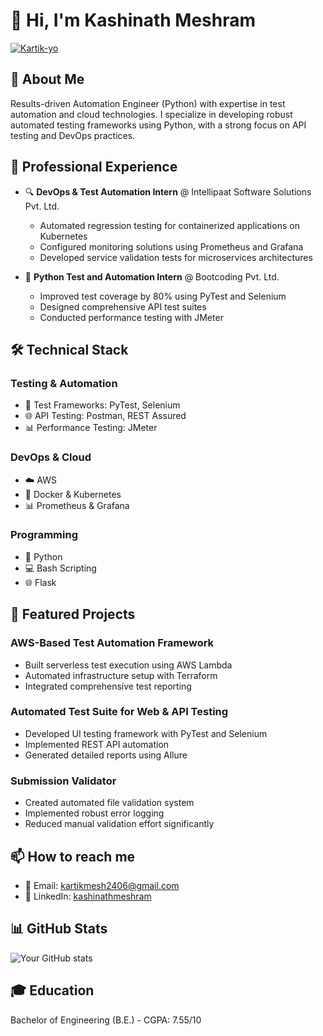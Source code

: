 # 👋 Hi, I'm Kashinath Meshram

<p align="left"> <a href="https://github.com/ryo-ma/github-profile-trophy"><img src="https://github-profile-trophy.vercel.app/?username=Kartik-yo" alt="Kartik-yo" /></a> </p>


## 🚀 About Me
Results-driven Automation Engineer (Python) with expertise in test automation and cloud technologies. I specialize in developing robust automated testing frameworks using Python, with a strong focus on API testing and DevOps practices.

## 💼 Professional Experience
- 🔍 **DevOps & Test Automation Intern** @ Intellipaat Software Solutions Pvt. Ltd.
  - Automated regression testing for containerized applications on Kubernetes
  - Configured monitoring solutions using Prometheus and Grafana
  - Developed service validation tests for microservices architectures

- 🐍 **Python Test and Automation Intern** @ Bootcoding Pvt. Ltd.
  - Improved test coverage by 80% using PyTest and Selenium
  - Designed comprehensive API test suites
  - Conducted performance testing with JMeter

## 🛠️ Technical Stack
### Testing & Automation
- 🔧 Test Frameworks: PyTest, Selenium
- 🌐 API Testing: Postman, REST Assured
- 📊 Performance Testing: JMeter

### DevOps & Cloud
- ☁️ AWS
- 🐳 Docker & Kubernetes
- 📊 Prometheus & Grafana

### Programming
- 🐍 Python
- 💻 Bash Scripting
- 🌐 Flask

## 🎯 Featured Projects

### AWS-Based Test Automation Framework
- Built serverless test execution using AWS Lambda
- Automated infrastructure setup with Terraform
- Integrated comprehensive test reporting

### Automated Test Suite for Web & API Testing
- Developed UI testing framework with PyTest and Selenium
- Implemented REST API automation
- Generated detailed reports using Allure

### Submission Validator
- Created automated file validation system
- Implemented robust error logging
- Reduced manual validation effort significantly

## 📫 How to reach me
- 📧 Email: kartikmesh2406@gmail.com
- 💼 LinkedIn: [kashinathmeshram](https://www.linkedin.com/in/kashinathmeshram)

## 📊 GitHub Stats
![Your GitHub stats](https://github-readme-stats.vercel.app/api?username=Kartik-yo&show_icons=true&theme=radical)

## 🎓 Education
Bachelor of Engineering (B.E.) - CGPA: 7.55/10
